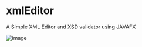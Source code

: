 # xmlEditor
A Simple XML Editor and XSD validator using JAVAFX

<img src="https://i.ibb.co/pJcBDGH/image.png" alt="image" border="0" />
